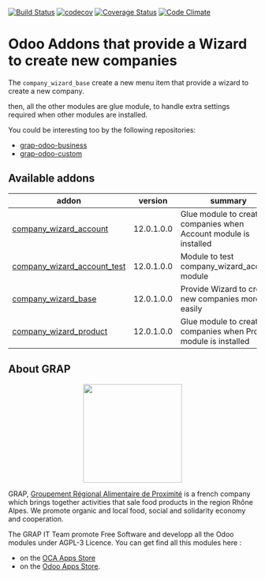 [![Build Status](https://travis-ci.org/odoo-cae/odoo-addons-company-wizard.svg?branch=10.0)](https://travis-ci.org/odoo-cae/odoo-addons-company-wizard)
[![codecov](https://codecov.io/gh/odoo-cae/odoo-addons-company-wizard/branch/10.0/graph/badge.svg)](https://codecov.io/gh/odoo-cae/odoo-addons-company-wizard)
[![Coverage Status](https://coveralls.io/repos/odoo-cae/odoo-addons-company-wizard/badge.png?branch=10.0)](https://coveralls.io/r/odoo-cae/odoo-addons-company-wizard?branch=10.0)
[![Code Climate](https://codeclimate.com/github/odoo-cae/odoo-addons-company-wizard/badges/gpa.svg)](https://codeclimate.com/github/odoo-cae/odoo-addons-company-wizard)


# Odoo Addons that provide a Wizard to create new companies

The ```company_wizard_base``` create a new menu item that provide a wizard
to create a new company.

then, all the other modules are glue module, to handle extra settings required
when other modules are installed.

You could be interesting too by the following repositories:

* [grap-odoo-business](https://github.com/grap/grap-odoo-business)
* [grap-odoo-custom](https://github.com/grap/grap-odoo-custom)

[//]: # (addons)

Available addons
----------------
addon | version | summary
--- | --- | ---
[company_wizard_account](company_wizard_account/) | 12.0.1.0.0 | Glue module to create companies when Account module is installed
[company_wizard_account_test](company_wizard_account_test/) | 12.0.1.0.0 | Module to test company_wizard_account module
[company_wizard_base](company_wizard_base/) | 12.0.1.0.0 | Provide Wizard to create new companies more easily
[company_wizard_product](company_wizard_product/) | 12.0.1.0.0 | Glue module to create companies when Product module is installed

[//]: # (end addons)

## About GRAP

<p align="center">
   <img src="http://www.grap.coop/wp-content/uploads/2016/11/GRAP.png" width="200"/>
</p>

GRAP, [Groupement Régional Alimentaire de Proximité](http://www.grap.coop) is a
french company which brings together activities that sale food products in the
region Rhône Alpes. We promote organic and local food, social and solidarity
economy and cooperation.

The GRAP IT Team promote Free Software and developp all the Odoo modules under
AGPL-3 Licence. You can get find all this modules here :
* on the [OCA Apps Store](https://odoo-community.org/shop?&search=GRAP)
* on the [Odoo Apps Store](https://www.odoo.com/apps/modules/browse?author=GRAP).

